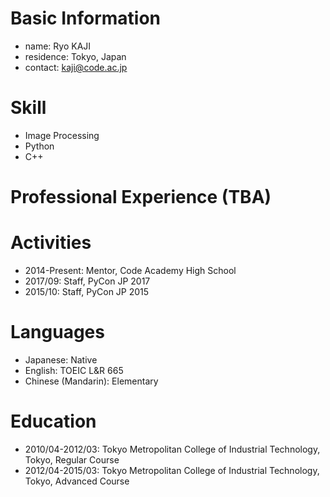 # Basic Information

* name: Ryo KAJI
* residence: Tokyo, Japan
* contact: kaji@code.ac.jp

# Skill

* Image Processing
* Python
* C++

# Professional Experience (TBA)

# Activities

* 2014-Present: Mentor, Code Academy High School
* 2017/09: Staff, PyCon JP 2017 
* 2015/10: Staff, PyCon JP 2015

# Languages

* Japanese: Native
* English: TOEIC L&R 665
* Chinese (Mandarin): Elementary

# Education

* 2010/04-2012/03: Tokyo Metropolitan College of Industrial Technology, Tokyo, Regular Course
* 2012/04-2015/03: Tokyo Metropolitan College of Industrial Technology, Tokyo, Advanced Course
